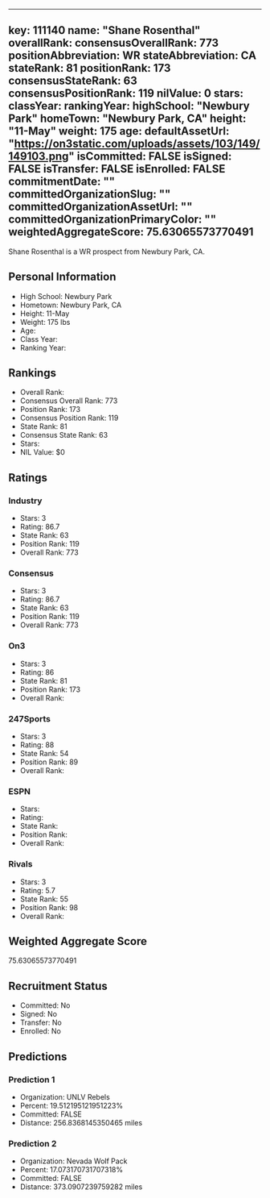 ---
  key: 111140
  name: "Shane Rosenthal"
  overallRank: 
  consensusOverallRank: 773
  positionAbbreviation: WR
  stateAbbreviation: CA
  stateRank: 81
  positionRank: 173
  consensusStateRank: 63
  consensusPositionRank: 119
  nilValue: 0
  stars: 
  classYear: 
  rankingYear: 
  highSchool: "Newbury Park"
  homeTown: "Newbury Park, CA"
  height: "11-May"
  weight: 175
  age: 
  defaultAssetUrl: "https://on3static.com/uploads/assets/103/149/149103.png"
  isCommitted: FALSE
  isSigned: FALSE
  isTransfer: FALSE
  isEnrolled: FALSE
  commitmentDate: ""
  committedOrganizationSlug: ""
  committedOrganizationAssetUrl: ""
  committedOrganizationPrimaryColor: ""
  weightedAggregateScore: 75.63065573770491
  ---
  
  Shane Rosenthal is a WR prospect from Newbury Park, CA.
  
  ## Personal Information
  - High School: Newbury Park
  - Hometown: Newbury Park, CA
  - Height: 11-May
  - Weight: 175 lbs
  - Age: 
  - Class Year: 
  - Ranking Year: 
  
  ## Rankings
  - Overall Rank: 
  - Consensus Overall Rank: 773
  - Position Rank: 173
  - Consensus Position Rank: 119
  - State Rank: 81
  - Consensus State Rank: 63
  - Stars: 
  - NIL Value: $0
  
  ## Ratings
  
  ### Industry
  - Stars: 3
  - Rating: 86.7
  - State Rank: 63
  - Position Rank: 119
  - Overall Rank: 773
  
  ### Consensus
  - Stars: 3
  - Rating: 86.7
  - State Rank: 63
  - Position Rank: 119
  - Overall Rank: 773
  
  ### On3
  - Stars: 3
  - Rating: 86
  - State Rank: 81
  - Position Rank: 173
  - Overall Rank: 
  
  ### 247Sports
  - Stars: 3
  - Rating: 88
  - State Rank: 54
  - Position Rank: 89
  - Overall Rank: 
  
  ### ESPN
  - Stars: 
  - Rating: 
  - State Rank: 
  - Position Rank: 
  - Overall Rank: 
  
  ### Rivals
  - Stars: 3
  - Rating: 5.7
  - State Rank: 55
  - Position Rank: 98
  - Overall Rank: 
  
  ## Weighted Aggregate Score
  75.63065573770491
  
  ## Recruitment Status
  - Committed: No
  - Signed: No
  - Transfer: No
  - Enrolled: No
  
  
  
  ## Predictions
  
  ### Prediction 1
  - Organization: UNLV Rebels
  - Percent: 19.512195121951223%
  - Committed: FALSE
  - Distance: 256.8368145350465 miles
  
  ### Prediction 2
  - Organization: Nevada Wolf Pack
  - Percent: 17.073170731707318%
  - Committed: FALSE
  - Distance: 373.0907239759282 miles
  